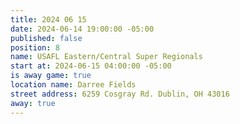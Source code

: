 ```yaml
---
title: 2024 06 15
date: 2024-06-14 19:00:00 -05:00
published: false
position: 8
name: USAFL Eastern/Central Super Regionals
start at: 2024-06-15 04:00:00 -05:00
is away game: true
location name: Darree Fields
street address: 6259 Cosgray Rd. Dublin, OH 43016
away: true
---
```


